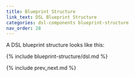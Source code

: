 ```yaml
---
title: Blueprint Structure
link_text: DSL Blueprint Structure
categories: dsl-components blueprint-structure
nav_order: 28
---
```


A DSL blueprint structure looks like this:

{% include blueprint-structure/dsl.md %}

{% include prev_next.md %}